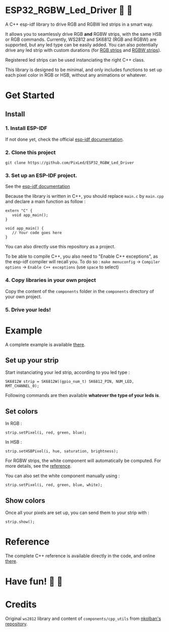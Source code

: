 # ESP32_RGBW_Led_Driver :sheep: :rainbow:
A C++ esp-idf library to drive RGB and RGBW led strips in a smart way.

It allows you to seamlessly drive RGB **and** RGBW strips, with the same HSB or RGB commands. Currently, WS2812 and SK6812 (RGB and RGBW) are supported, but any led type can be easily added. You can also potentially drive any led strip with custom durations (for [RGB strips](https://pixled.github.io/ESP32_RGBW_Led_Driver/classRGB__Strip.html#a9e827e6aa443285a811a11df0b64f5aa) and [RGBW strips](https://pixled.github.io/ESP32_RGBW_Led_Driver/classRGBW__Strip.html#a9d6003c75a32d2f9eec4af86caa1cea1)).

Registered led strips can be used instanciating the right C++ class.

This library is designed to be minimal, and only includes functions to set up each pixel color in RGB or HSB, without any animations or whatever.

# Get Started
## Install
### 1. Install ESP-IDF 
If not done yet, check the official [esp-idf documentation](https://docs.espressif.com/projects/esp-idf/en/latest/get-started/index.html).

### 2. Clone this project
`git clone https://github.com/PixLed/ESP32_RGBW_Led_Driver`

### 3. Set up an ESP-IDF project.

See the [esp-idf documentation](https://docs.espressif.com/projects/esp-idf/en/latest/get-started/index.html#step-5-start-a-project)

Because the library is written in C++, you should replace `main.c` by `main.cpp` and declare a main function as follow :
```
extern "C" {
   void app_main();
}

void app_main() {
   // Your code goes here
}
```

You can also directly use this repository as a project.

To be able to compile C++, you also need to "Enable C++ exceptions", as the esp-idf compiler will recall you. To do so : `make menuconfig` -> `Compiler options` -> `Enable C++ exceptions` (use `space` to select)

### 4. Copy libraries in your own project

Copy the content of the `components` folder in the `components` directory of your own project.

### 5. Drive your leds!

# Example

A complete example is available [there](https://github.com/PixLed/ESP32_RGBW_Led_Driver/blob/master/main/main.cpp).
## Set up your strip
Start instanciating your led strip, according to you led type :
```
SK6812W strip = SK6812W((gpio_num_t) SK6812_PIN, NUM_LED, RMT_CHANNEL_0);
```
Following commands are then available **whatever the type of your leds is**.

## Set colors
In RGB :
```
strip.setPixel(i, red, green, blue);
```
In HSB :
```
strip.setHSBPixel(i, hue, saturation, brightness);
```
For RGBW strips, the white component will automatically be computed. For more details, see the [reference](https://pixled.github.io/ESP32_RGBW_Led_Driver/LedStrip_8cpp.html).

You can also set the white component manually using :
```
strip.setPixel(i, red, green, blue, white);
```

## Show colors
Once all your pixels are set up, you can send them to your strip with :
```
strip.show();
```

# Reference
The complete C++ reference is available directly in the code, and online [there](https://pixled.github.io/ESP32_RGBW_Led_Driver/).

# Have fun! :sheep: :rainbow:

# Credits
Original `ws2812` library and content of `components/cpp_utils` from [nkolban's repository](https://github.com/nkolban/esp32-snippets).
